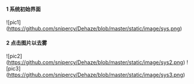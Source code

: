 #### 1 系统初始界面
![pic1] (https://github.com/snipercy/Dehaze/blob/master/static/image/sys.png)

#### 2 点击图片以去雾
![pic2] (https://github.com/snipercy/Dehaze/blob/master/static/image/sys2.png)
![pic3] (https://github.com/snipercy/Dehaze/blob/master/static/image/sys3.png)


